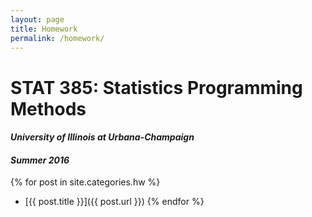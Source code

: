 ```yaml
---
layout: page
title: Homework
permalink: /homework/
---
```


# STAT 385: Statistics Programming Methods

#### *University of Illinois at Urbana-Champaign*

#### *Summer 2016*

{% for post in site.categories.hw %}
- [{{ post.title }}]({{ post.url }})
{% endfor %}